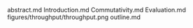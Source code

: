 abstract.md
Introduction.md
Commutativity.md
Evaluation.md
figures/throughput/throughput.png
outline.md
